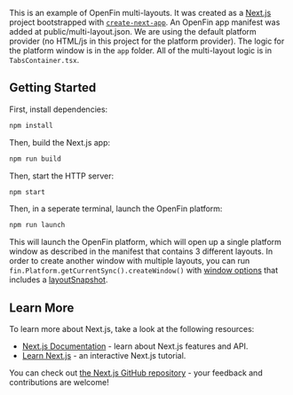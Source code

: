 This is an example of OpenFin multi-layouts. It was created as a [Next.js](https://nextjs.org/) project bootstrapped with [`create-next-app`](https://github.com/vercel/next.js/tree/canary/packages/create-next-app). An OpenFin app manifest was added at public/multi-layout.json. We are using the default platform provider (no HTML/js in this project for the platform provider). The logic for the platform window is in the `app` folder. All of the multi-layout logic is in `TabsContainer.tsx`.

## Getting Started

First, install dependencies:

```bash
npm install
```

Then, build the Next.js app:

```bash
npm run build
```

Then, start the HTTP server:

```bash
npm start
```

Then, in a seperate terminal, launch the OpenFin platform:

```bash
npm run launch
```

This will launch the OpenFin platform, which will open up a single platform window as described in the manifest that contains 3 different layouts. In order to create another window with multiple layouts, you can run `fin.Platform.getCurrentSync().createWindow()` with [window options](https://developer.openfin.co/docs/tsdoc/canary/interfaces/OpenFin.WindowCreationOptions.html) that includes a [layoutSnapshot](https://developer.openfin.co/docs/tsdoc/canary/interfaces/OpenFin.WindowCreationOptions.html#layoutSnapshot).

## Learn More

To learn more about Next.js, take a look at the following resources:

- [Next.js Documentation](https://nextjs.org/docs) - learn about Next.js features and API.
- [Learn Next.js](https://nextjs.org/learn) - an interactive Next.js tutorial.

You can check out [the Next.js GitHub repository](https://github.com/vercel/next.js/) - your feedback and contributions are welcome!
